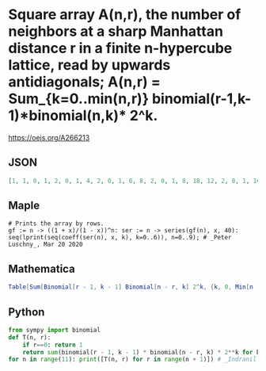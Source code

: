 # Square array A\(n,r\), the number of neighbors at a sharp Manhattan distance r in a finite n\-hypercube lattice, read by upwards antidiagonals; A\(n,r\) \= Sum\_\{k\=0\.\.min\(n,r\)\} binomial\(r\-1,k\-1\)\*binomial\(n,k\)\* 2^k\.
https://oeis.org/A266213
## JSON
```JSON
[1, 1, 0, 1, 2, 0, 1, 4, 2, 0, 1, 6, 8, 2, 0, 1, 8, 18, 12, 2, 0, 1, 10, 32, 38, 16, 2, 0, 1, 12, 50, 88, 66, 20, 2, 0, 1, 14, 72, 170, 192, 102, 24, 2, 0, 1, 16, 98, 292, 450, 360, 146, 28, 2, 0, 1, 18, 128, 462, 912, 1002, 608, 198, 32, 2, 0]
```
## Maple
```Maple
# Prints the array by rows.
gf := n -> ((1 + x)/(1 - x))^n: ser := n -> series(gf(n), x, 40):
seq(lprint(seq(coeff(ser(n), x, k), k=0..6)), n=0..9); # _Peter Luschny_, Mar 20 2020
```
## Mathematica
```Mathematica
Table[Sum[Binomial[r - 1, k - 1] Binomial[n - r, k] 2^k, {k, 0, Min[n - r, r]}], {n, 0, 10}, {r, 0, n}] // Flatten (* _Michael De Vlieger_, Dec 24 2015 *)
```
## Python
```Python
from sympy import binomial
def T(n, r):
    if r==0: return 1
    return sum(binomial(r - 1, k - 1) * binomial(n - r, k) * 2**k for k in range(min(n - r, r) + 1))
for n in range(11): print([T(n, r) for r in range(n + 1)]) # _Indranil Ghosh_, May 23 2017
```

